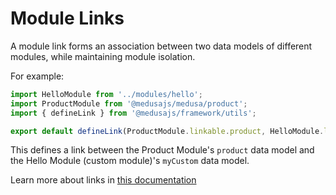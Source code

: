 # Module Links

A module link forms an association between two data models of different modules, while maintaining module isolation.

For example:

```ts
import HelloModule from '../modules/hello';
import ProductModule from '@medusajs/medusa/product';
import { defineLink } from '@medusajs/framework/utils';

export default defineLink(ProductModule.linkable.product, HelloModule.linkable.myCustom);
```

This defines a link between the Product Module's `product` data model and the Hello Module (custom module)'s `myCustom` data model.

Learn more about links in [this documentation](https://docs.medusajs.com/learn/advanced-development/module-links)
